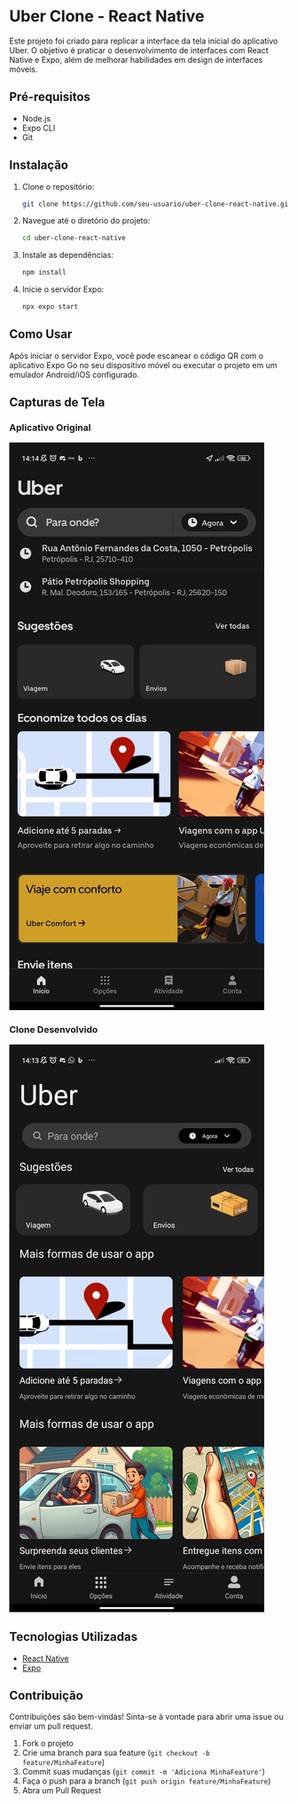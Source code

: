 # Uber Clone - React Native

Este projeto foi criado para replicar a interface da tela inicial do aplicativo Uber. O objetivo é praticar o desenvolvimento de interfaces com React Native e Expo, além de melhorar habilidades em design de interfaces móveis.

## Pré-requisitos

- Node.js
- Expo CLI
- Git

## Instalação

1. Clone o repositório:
    ```sh
    git clone https://github.com/seu-usuario/uber-clone-react-native.git
    ```
2. Navegue até o diretório do projeto:
    ```sh
    cd uber-clone-react-native
    ```
3. Instale as dependências:
    ```sh
    npm install
    ```
4. Inicie o servidor Expo:
    ```sh
    npx expo start
    ```

## Como Usar

Após iniciar o servidor Expo, você pode escanear o código QR com o aplicativo Expo Go no seu dispositivo móvel ou executar o projeto em um emulador Android/iOS configurado.

## Capturas de Tela

### Aplicativo Original

![Uber Original](/assets/img/uberori.jpeg)

### Clone Desenvolvido

![Uber Clone](/assets/img/uberclone.jpeg)

## Tecnologias Utilizadas

- [React Native](https://reactnative.dev/)
- [Expo](https://expo.dev/)

## Contribuição

Contribuições são bem-vindas! Sinta-se à vontade para abrir uma issue ou enviar um pull request.

1. Fork o projeto
2. Crie uma branch para sua feature (`git checkout -b feature/MinhaFeature`)
3. Commit suas mudanças (`git commit -m 'Adiciona MinhaFeature'`)
4. Faça o push para a branch (`git push origin feature/MinhaFeature`)
5. Abra um Pull Request
